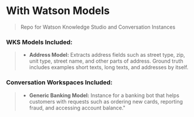# With Watson Models
> Repo for Watson Knowledge Studio and Conversation Instances

### WKS Models Included:
> * **Address Model:** Extracts address fields such as street type, zip, unit type, street name, and other parts of address. Ground truth includes examples short texts, long texts, and addresses by itself.


### Conversation Workspaces Included:
> * **Generic Banking Model:** Instance for a banking bot that helps customers with requests such as ordering new cards, reporting fraud, and accessing account balance."
